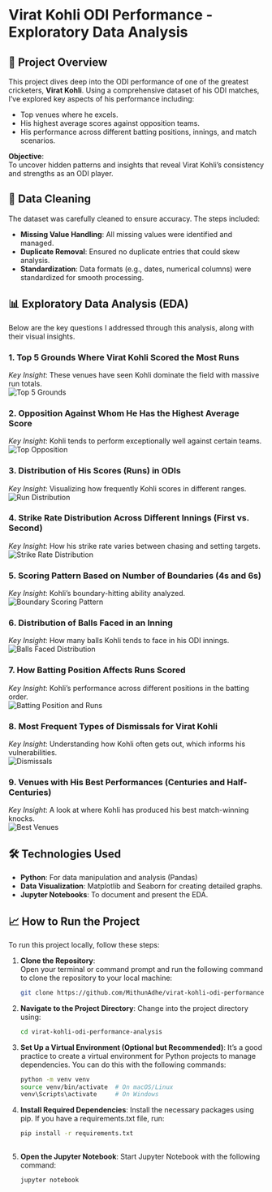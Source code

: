 # Virat Kohli ODI Performance - Exploratory Data Analysis

## 🌟 Project Overview
This project dives deep into the ODI performance of one of the greatest cricketers, **Virat Kohli**. Using a comprehensive dataset of his ODI matches, I’ve explored key aspects of his performance including:
- Top venues where he excels.
- His highest average scores against opposition teams.
- His performance across different batting positions, innings, and match scenarios.

**Objective**:  
To uncover hidden patterns and insights that reveal Virat Kohli’s consistency and strengths as an ODI player.

## 🧹 Data Cleaning
The dataset was carefully cleaned to ensure accuracy. The steps included:
- **Missing Value Handling**: All missing values were identified and managed.
- **Duplicate Removal**: Ensured no duplicate entries that could skew analysis.
- **Standardization**: Data formats (e.g., dates, numerical columns) were standardized for smooth processing.

## 📊 Exploratory Data Analysis (EDA)
Below are the key questions I addressed through this analysis, along with their visual insights.

### 1. **Top 5 Grounds Where Virat Kohli Scored the Most Runs**
*Key Insight*: These venues have seen Kohli dominate the field with massive run totals.  
![Top 5 Grounds](images/Top%205%20Ground.png)

### 2. **Opposition Against Whom He Has the Highest Average Score**
*Key Insight*: Kohli tends to perform exceptionally well against certain teams.  
![Top Opposition](images/Avg%20Runs%20Against.png)

### 3. **Distribution of His Scores (Runs) in ODIs**
*Key Insight*: Visualizing how frequently Kohli scores in different ranges.  
![Run Distribution](images/Distribution%20of%20runs.png)

### 4. **Strike Rate Distribution Across Different Innings (First vs. Second)**
*Key Insight*: How his strike rate varies between chasing and setting targets.  
![Strike Rate Distribution](images/sr%29distribution.png)

### 5. **Scoring Pattern Based on Number of Boundaries (4s and 6s)**
*Key Insight*: Kohli’s boundary-hitting ability analyzed.  
![Boundary Scoring Pattern](images/Runs%20Vs%20Bondries.png)

### 6. **Distribution of Balls Faced in an Inning**
*Key Insight*: How many balls Kohli tends to face in his ODI innings.  
![Balls Faced Distribution](images/Distribution%20Of%20BF.png)

### 7. **How Batting Position Affects Runs Scored**
*Key Insight*: Kohli’s performance across different positions in the batting order.  
![Batting Position and Runs](images/Runs%20By%20Batting%20POS.png)

### 8. **Most Frequent Types of Dismissals for Virat Kohli**
*Key Insight*: Understanding how Kohli often gets out, which informs his vulnerabilities.  
![Dismissals](images/Types%20Of%20Dismissal.png)

### 9. **Venues with His Best Performances (Centuries and Half-Centuries)**
*Key Insight*: A look at where Kohli has produced his best match-winning knocks.  
![Best Venues](images/Best%20Venus.png)

## 🛠️ Technologies Used
- **Python**: For data manipulation and analysis (Pandas)
- **Data Visualization**: Matplotlib and Seaborn for creating detailed graphs.
- **Jupyter Notebooks**: To document and present the EDA.

## 📈 How to Run the Project

To run this project locally, follow these steps:

1. **Clone the Repository**:  
   Open your terminal or command prompt and run the following command to clone the repository to your local machine:
      ```bash
      git clone https://github.com/MithunAdhe/virat-kohli-odi-performance-analysis.git

2. **Navigate to the Project Directory**:
Change into the project directory using:

    ```bash
    cd virat-kohli-odi-performance-analysis

3. **Set Up a Virtual Environment (Optional but Recommended)**:
It’s a good practice to create a virtual environment for Python projects to manage dependencies. You can do this with the following commands:

    ```bash
    python -m venv venv
    source venv/bin/activate  # On macOS/Linux
    venv\Scripts\activate     # On Windows
    
4. **Install Required Dependencies**:
Install the necessary packages using pip. If you have a requirements.txt file, run:

    ```bash
    pip install -r requirements.txt
  
5. **Open the Jupyter Notebook**:
Start Jupyter Notebook with the following command:

    ```bash
    jupyter notebook
